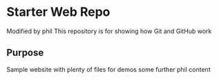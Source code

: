 # Starter Web Repo

Modified by phil
This repository is for showing how Git and GitHub work

## Purpose

Sample website with plenty of files for demos
some further phil content